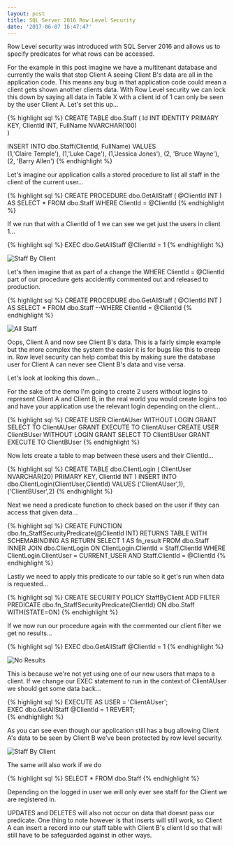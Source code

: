```yaml
---
layout: post
title: SQL Server 2016 Row Level Security
date: '2017-06-07 16:47:47'
---
```

Row Level security was introduced with SQL Server 2016 and allows us to specify predicates for what rows can be accessed.

For the example in this post imagine we have a multitenant database and currently the walls that stop Client A seeing Client B's data are all in the application code. This means any bug in that application code could mean a client gets shown another clients data. With Row Level security we can lock this down by saying all data in Table X with a client id of 1 can only be seen by the user Client A. Let's set this up...

{% highlight sql %}
CREATE TABLE dbo.Staff
(
    Id INT IDENTITY PRIMARY KEY,
    ClientId INT,
    FullName NVARCHAR(100)	
)

INSERT INTO dbo.Staff(ClientId, FullName)
VALUES  
    (1,'Claire Temple'),
    (1,'Luke Cage'),
    (1,'Jessica Jones'),
    (2, 'Bruce Wayne'),
    (2, 'Barry Allen')
{% endhighlight %}

Let's imagine our application calls a stored procedure to list all staff in the client of the current user...

{% highlight sql %}
CREATE PROCEDURE dbo.GetAllStaff
(
    @ClientId INT
)
AS
SELECT * FROM dbo.Staff WHERE ClientId = @ClientId
{% endhighlight %}

If we run that with a ClientId of 1 we can see we get just the users in client 1...

{% highlight sql %}
EXEC dbo.GetAllStaff @ClientId = 1
{% endhighlight %}

![Staff By Client]({{site.url}}/content/images/2017-row-security/staff-by-client.JPG)

Let's then imagine that as part of a change the WHERE ClientId = @ClientId part of our procedure gets accidently commented out and released to production.

{% highlight sql %}
CREATE PROCEDURE dbo.GetAllStaff
(
    @ClientId INT
)
AS
SELECT * FROM dbo.Staff --WHERE ClientId = @ClientId
{% endhighlight %}

![All Staff]({{site.url}}/content/images/2017-row-security/all-staff.JPG)

Oops, Client A and now see Client B's data. This is a fairly simple example but the more complex the system the easier it is for bugs like this to creep in. Row level security can help combat this by making sure the database user for Client A can never see Client B's data and vise versa.

Let's look at looking this down...

For the sake of the demo I'm going to create 2 users without logins to represent Client A and Client B, in the real world you would create logins too and have your application use the relevant login depending on the client...

{% highlight sql %}
CREATE USER ClientAUser WITHOUT LOGIN
GRANT SELECT TO ClientAUser
GRANT EXECUTE TO ClientAUser
CREATE USER ClientBUser WITHOUT LOGIN
GRANT SELECT TO ClientBUser
GRANT EXECUTE TO ClientBUser
{% endhighlight %}

Now lets create a table to map between these users and their ClientId...

{% highlight sql %}
CREATE TABLE dbo.ClientLogin
(
    ClientUser NVARCHAR(20) PRIMARY KEY,
    ClientId INT
)
INSERT INTO dbo.ClientLogin(ClientUser,ClientId)
VALUES
    ('ClientAUser',1),
    ('ClientBUser',2)
{% endhighlight %}

Next we need a predicate function to check based on the user if they can access that given data...

{% highlight sql %}
CREATE FUNCTION dbo.fn_StaffSecurityPredicate(@ClientId INT)
    RETURNS TABLE
WITH SCHEMABINDING
AS
RETURN
    SELECT 1 AS fn_result
    FROM dbo.Staff
        INNER JOIN dbo.ClientLogin ON ClientLogin.ClientId = Staff.ClientId
    WHERE 
        ClientLogin.ClientUser = CURRENT_USER AND
        Staff.ClientId = @ClientId
{% endhighlight %}

Lastly we need to apply this predicate to our table so it get's run when data is requested...

{% highlight sql %}
CREATE SECURITY POLICY StaffByClient
	ADD FILTER PREDICATE dbo.fn_StaffSecurityPredicate(ClientId)
	ON dbo.Staff
	WITH(STATE=ON)
{% endhighlight %}

If we now run our procedure again with the commented our client filter we get no results...

{% highlight sql %}
EXEC dbo.GetAllStaff @ClientId = 1
{% endhighlight %}

![No Results]({{site.url}}/content/images/2017-row-security/no-staff.JPG)

This is because we're not yet using one of our new users that maps to a client. If we change our EXEC statement to run in the context of ClientAUser we should get some data back...

{% highlight sql %}
EXECUTE AS USER = 'ClientAUser';  
EXEC dbo.GetAllStaff @ClientId = 1
REVERT;   
{% endhighlight %}

As you can see even though our application still has a bug allowing Client A's data to be seen by Client B we've been protected by row level security.

![Staff By Client]({{site.url}}/content/images/2017-row-security/staff-by-client.JPG)

The same will also work if we do

{% highlight sql %}
SELECT * FROM dbo.Staff
{% endhighlight %}

Depending on the logged in user we will only ever see staff for the Client we are registered in.

UPDATES and DELETES will also not occur on data that doesnt pass our predicate. One thing to note however is that inserts will still work, so Client A can insert a record into our staff table with Client B's client Id so that will still have to be safeguarded against in other ways.


